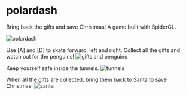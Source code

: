 # polardash
Bring back the gifts and save Christmas! A game built with SpiderGL.

![polardash](https://raw.githubusercontent.com/thuynganvu/polardash/master/helper/screen.png)

Use [A] and [D] to skate forward, left and right. Collect all the gifts and watch out for the penguins!
![gifts and penguins](https://raw.githubusercontent.com/thuynganvu/polardash/master/helper/gift_penguin.png)

Keep yourself safe inside the tunnels.
![tunnels](https://raw.githubusercontent.com/thuynganvu/polardash/master/helper/tunnel.png)

When all the gifts are collected, bring them back to Santa to save Christmas!
![santa](https://raw.githubusercontent.com/thuynganvu/polardash/master/helper/santa.png)

